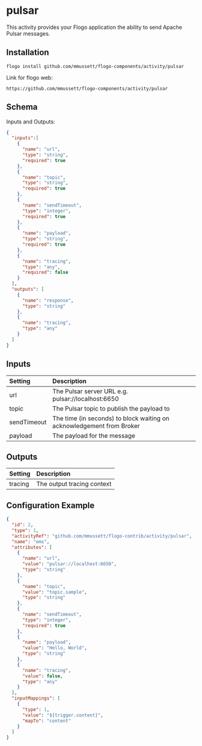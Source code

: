 # pulsar
This activity provides your Flogo application the ability to send Apache Pulsar messages.

## Installation

```
flogo install github.com/mmussett/flogo-components/activity/pulsar
```

Link for flogo web:

```
https://github.com/mmussett/flogo-components/activity/pulsar
```


## Schema
Inputs and Outputs:

```json
{
  "inputs":[
    {
      "name": "url",
      "type": "string",
      "required": true
    },
    {
      "name": "topic",
      "type": "string",
      "required": true
    },
    {
      "name": "sendTimeout",
      "type": "integer",
      "required": true
    },
    {
      "name": "payload",
      "type": "string",
      "required": true
    },
    {
      "name": "tracing",
      "type": "any",
      "required": false
    }
  ],
  "outputs": [
    {
      "name": "response",
      "type": "string"
    },
    {
      "name": "tracing",
      "type": "any"
    }
  ]
}

```

## Inputs
| Setting     | Description    |
|:------------|:---------------|
| url   | The Pulsar server URL e.g. pulsar://localhost:6650 |
| topic     | The Pulsar topic to publish the payload to |
| sendTimeout | The time (in seconds) to block waiting on acknowledgement from Broker |
| payload | The payload for the message  |


## Outputs
| Setting     | Description    |
|:------------|:---------------|
| tracing     | The output tracing context |

## Configuration Example
```json
{
  "id": 2,
  "type": 1,
  "activityRef": "github.com/mmussett/flogo-contrib/activity/pulsar",
  "name": "ems",
  "attributes": [
    {
      "name": "url",
      "value": "pulsar://localhost:6650",
      "type": "string"
    },
    {
      "name": "topic",
      "value": "topic.sample",
      "type": "string"
    },
    {
      "name": "sendTimeout",
      "type": "integer",
      "required": true
    },
    {
      "name": "payload",
      "value": "Hello, World",
      "type": "string"
    },
    {
      "name": "tracing",
      "value": false,
      "type": "any"
    }   
  ],
  "inputMappings": [
    {
      "type": 1,
      "value": "${trigger.content}",
      "mapTo": "content"
    }
  ]
}
```
